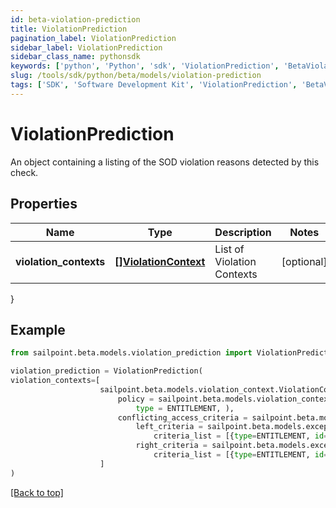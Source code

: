 ```yaml
---
id: beta-violation-prediction
title: ViolationPrediction
pagination_label: ViolationPrediction
sidebar_label: ViolationPrediction
sidebar_class_name: pythonsdk
keywords: ['python', 'Python', 'sdk', 'ViolationPrediction', 'BetaViolationPrediction'] 
slug: /tools/sdk/python/beta/models/violation-prediction
tags: ['SDK', 'Software Development Kit', 'ViolationPrediction', 'BetaViolationPrediction']
---
```


# ViolationPrediction

An object containing a listing of the SOD violation reasons detected by this check.

## Properties

Name | Type | Description | Notes
------------ | ------------- | ------------- | -------------
**violation_contexts** | [**[]ViolationContext**](violation-context) | List of Violation Contexts | [optional] 
}

## Example

```python
from sailpoint.beta.models.violation_prediction import ViolationPrediction

violation_prediction = ViolationPrediction(
violation_contexts=[
                    sailpoint.beta.models.violation_context.ViolationContext(
                        policy = sailpoint.beta.models.violation_context_policy.ViolationContext_policy(
                            type = ENTITLEMENT, ), 
                        conflicting_access_criteria = sailpoint.beta.models.exception_access_criteria.ExceptionAccessCriteria(
                            left_criteria = sailpoint.beta.models.exception_criteria.ExceptionCriteria(
                                criteria_list = [{type=ENTITLEMENT, id=2c9180866166b5b0016167c32ef31a66, existing=true}, {type=ENTITLEMENT, id=2c9180866166b5b0016167c32ef31a67, existing=false}], ), 
                            right_criteria = sailpoint.beta.models.exception_criteria.ExceptionCriteria(
                                criteria_list = [{type=ENTITLEMENT, id=2c9180866166b5b0016167c32ef31a66, existing=true}, {type=ENTITLEMENT, id=2c9180866166b5b0016167c32ef31a67, existing=false}], ), ), )
                    ]
)

```
[[Back to top]](#) 

